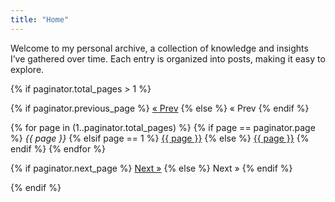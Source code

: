```yaml
---
title: "Home"
---
```


Welcome to my personal archive, a collection of knowledge and insights I’ve gathered over time. Each entry is organized into posts, making it easy to explore.

{% if paginator.total_pages > 1 %}
<div class="pagination">
  {% if paginator.previous_page %}
    <a href="{{ paginator.previous_page_path | relative_url }}">&laquo; Prev</a>
  {% else %}
    <span>&laquo; Prev</span>
  {% endif %}

  {% for page in (1..paginator.total_pages) %}
    {% if page == paginator.page %}
      <em>{{ page }}</em>
    {% elsif page == 1 %}
      <a href="{{ '/' | relative_url }}">{{ page }}</a>
    {% else %}
      <a href="{{ site.paginate_path | relative_url | replace: ':num', page }}">{{ page }}</a>
    {% endif %}
  {% endfor %}

  {% if paginator.next_page %}
    <a href="{{ paginator.next_page_path | relative_url }}">Next &raquo;</a>
  {% else %}
    <span>Next &raquo;</span>
  {% endif %}
</div>
{% endif %}